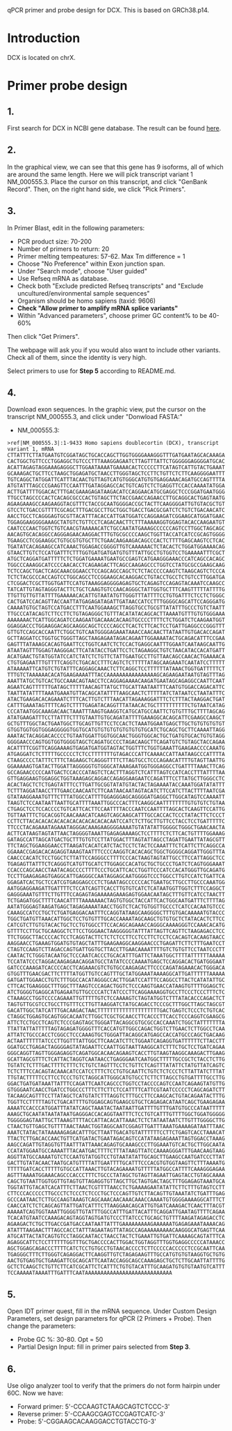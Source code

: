 qPCR primer and probe design for DCX.
This is based on GRCh38.p14.

# Introduction
DCX is located on chrX. 

# Primer probe design
## 1.
First search for DCX in NCBI gene database. The result can be found [here](https://www.ncbi.nlm.nih.gov/gene/1641). 
## 2.
In the graphical view, we can see that this gene has 9 isoforms, all of which are around the same length. Here we will pick transcript variant 1 NM_000555.3. Place the cursor on this transcript, and click "GenBank Record". Then, on the right hand side, we click "Pick Primers".
## 3.
In Primer Blast, edit in the following parameters:
- PCR product size: 70-200
- Number of primers to return: 20
- Primer melting tempeatures: 57-62. Max Tm difference = 1
- Choose "No Preference" within Exon junction span.
- Under "Search mode", choose "User guided"
- Use Refseq mRNA as database.
- Check both "Exclude predicted Refseq transcripts" and "Exclude uncultured/environmental sample sequences"
- Organism should be homo sapiens (taxid: 9606)
- **Check "Allow primer to amplify mRNA splice variants"**
- Within "Advanced parameters", choose primer GC content% to be 40-60%

Then click "Get Primers".

The webpage will ask you if you would also want to include other variants. Check all of them, since the identity is very high.

Select primers to use for **Step 5** according to README.md.

## 4.
Download exon sequences. In the graphic view, put the cursor on the transcript NM_000555.3, and click under "Donwload FASTA:"
- NM_000555.3:
```
>ref|NM_000555.3|:1-9433 Homo sapiens doublecortin (DCX), transcript variant 1, mRNA
CTTATTTCTTATGAATGTCGGATAGCTGCACCAGCTTGGTGGGGAAAGGGTTTGATGAATAGCACAAAGA
CACTGGCTGTTCCCTGGAGGCTGTCCCTTTAAAGGAGAATCTTAGTTTATTCTGGGGGGAGGGGATGCAC
ACATTAGAGTAGGAAAGAGGGCTTGGAATAAAATGAAAACACTCCCCCTTCATAGTCATTGTACTGAAAT
GCAAAGACTGCTTCCTAAGCTGGAGATGCTAACCTTGGGTAGCTCCTTCTGTTCTCTTCAAGGGGAATTT
TGTCAGGCTATGGATTCATTTACAACTGTTAGTCATGTGGGCATGTGTGAGGAAACAGATGCCAGTTTTA
ATGTATTTAGCCCGAAGTTCCAATTTGATAGGAGCCACTGTCAGTCTCTGAGGTTCCACCAAAATATGGA
ACTTGATTTTGGACACTTTGACGAAAGAGATAAGACATCCAGGAACATGCGAGGCTCCCGGATGAATGGG
TTGCCTAGCCCCACTCACAGCGCCCACTGTAGCTTCTACCGAACCAGAACCTTGCAGGCACTGAGTAATG
AGAAGAAAGCCAAGAAGGTACGTTTCTACCGCAATGGGGACCGCTACTTCAAGGGGATTGTGTACGCTGT
GTCCTCTGACCGTTTTCGCAGCTTTGACGCCTTGCTGGCTGACCTGACGCGATCTCTGTCTGACAACATC
AACCTGCCTCAGGGAGTGCGTTACATTTACACCATTGATGGATCCAGGAAGATCGGAAGCATGGATGAAC
TGGAGGAAGGGGAAAGCTATGTCTGTTCCTCAGACAACTTCTTTAAAAAGGTGGAGTACACCAAGAATGT
CAATCCCAACTGGTCTGTCAACGTAAAAACATCTGCCAATATGAAAGCCCCCCAGTCCTTGGCTAGCAGC
AACAGTGCACAGGCCAGGGAGAACAAGGACTTTGTGCGCCCCAAGCTGGTTACCATCATCCGCAGTGGGG
TGAAGCCTCGGAAGGCTGTGCGTGTGCTTCTGAACAAGAAGACAGCCCACTCTTTTGAGCAAGTCCTCAC
TGATATCACAGAAGCCATCAAACTGGAGACCGGGGTTGTCAAAAAACTCTACACTCTGGATGGAAAACAG
GTAACTTGTCTCCATGATTTCTTTGGTGATGATGATGTGTTTATTGCCTGTGGTCCTGAAAAATTTCGCT
ATGCTCAGGATGATTTTTCTCTGGATGAAAATGAATGCCGAGTCATGAAGGGAAACCCATCAGCCACAGC
TGGCCCAAAGGCATCCCCAACACCTCAGAAGACTTCAGCCAAGAGCCCTGGTCCTATGCGCCGAAGCAAG
TCTCCAGCTGACTCAGCAAACGGAACCTCCAGCAGCCAGCTCTCTACCCCCAAGTCTAAGCAGTCTCCCA
TCTCTACGCCCACCAGTCCTGGCAGCCTCCGGAAGCACAAGGACCTGTACCTGCCTCTGTCCTTGGATGA
CTCGGACTCGCTTGGTGATTCCATGTAAAGGAGGGGAGAGTGCTCAGAGTCCAGAGTACAAATCCAAGCC
TATCATTGTAGTAGGGTACTTCTGCTCAAGTGTCCAACAGGGCTATTGGTGCTTTCAAGTTTTTATTTTG
TTGTTGTTGTTATTTTGAAAAACACATTGTAATATGTTGGGTTTATTTTCCTGTGATTTCTCCTCTGGGC
CACTGATCCACAGTTACCAATTATGAGAGATAGATTGATAACCATCCTTTGGGGCAGCATTCCAGGGATG
CAAAATGTGCTAGTCCATGACCTTTCAATGGAAAGCTTAGGTGCCTGCGTTATATTTGCCCTGTCTAATT
TTGCCCATACAGTCTTCCTTCTGTAGAGGGCTGTTTACATATACAGCACTTAAAATGTTTGTGTGGGAAA
AAAAAAACTCATTGGCAGATCCAAGAATGACAAACACAAGTGCCCCTTTTCTCTGGATCTCAAGAATGGT
GGAGGACCCTGGAAGGACAGCAAGGCAGCTCCCCAGCCTCACTCTTCACTCCTGATTGAGGCCCGGGTTT
GTTGTCCAGCACCAATTCTGGCTGTCAATGGGGAGAAATAAACCAACAACTTATAATTGTGACACCAGAT
GCTTAGGATCCTGGTGCTGGGTTAGCTAAGAGAATAGACAGAATTGGAAAATACTGCAGACATTTCCGAA
GAGTTTATAAAGCACAGTGAATTCCTGGTCAATCTCTCCACTGAGGCAATTTGGAATCAATAAGCAATTG
ATAATAGTTTGGAGTAAGGGACTTCATATACCTGATTCCTCTAGAAGGCTGTCTAACATACCACATGATT
ACATGAACTGTATGGTATCCATCTATCTCTGTTCTATTGAATGCCTTGTTAACAGCCAACACTGAAAACA
CTGTGAGAATTTGTTTTCAGGTCTGACACCTTTCAGTCTCTTTTTATAGCAAGAAATCAATATCCTTTTT
ATAAAAATTCATGTCTGTATTTCAGGAGCAAACTCTTCAGGCTCCTTTTTTATAAACTGGTGATTTTTCT
TTTGTCTAAAAAACACATGAAGAAAATTTACCAAAAAAAAAAAAAAAAGCAGAAGAATAATGTAGTTTAG
AAATTATGCTGTCACTGCCAAACAGTAACCTCCAGGAGAAAACAAGATGAATAGCAGAGGCCAATTCAAT
AGAATCAGTTTTTTGATAGCTTTTTAACAGTTATGCTTGCATTAATAATTTCAATGTGGACCAGACATTC
TAATTATATTTTAAATGAAATGTTACAGCATATTTTAAGCAACTCTTTTTATCTATAATCCTAATATTTC
ATACTGAAGACACAGAAATCTTTCACTTGTCTTTAACATTAGAAAGGATTTCTCTTTACTAAGGACTGAT
CATTTGAAATAGTTTTCAGTCTTTTGAGATACAGGTTTATAACACTGCTTTTTTTTTTCTGTAATCATAG
CCCATAATGGCAAAGACAACTAAATTTAAGTGAAGGTCATGCATGCCAATTCTGTGTTTGCTTTTAGCAG
ATATGAAGATTTCCTTATTTCTTTGTAATTGTGCAGATATTTTGAAAGGCACAGCATTCGAAGCCAAGCT
GCTGTTTGGCTACTGAATGGCTTGCAGTTGTTCCTCCACTCTAAATGGAATGAGCTTGCTGTGTGTGTGT
GTGGTGGTGGTGGGAGGGGGTGGTGCATGTGTGTGTGTGTGTGTGCATCTGCAGCTGCTTCAAAATTAGG
AAATACTACAGGACACCCCTGTAATGGATTGGTGGCAACTGGGTGGCACTGCTGATGTGCACTGTGTAGG
GGGGAACCCAGTGGTGGTGGGGTAGCTCAGATGCCCCTAGACAAGCTTCAGATGTCTGTAGCTACCAGAA
ACATTTTCGGTTCAGGAAAAGTGAGATGATGGTAGTACTGGTTTCTGGTGAAATTGAAGAACCCCAAATG
ATGAGGATCTCTTTTTGCCCCCTCTCCTTTTTTTGTAGACCCATTCAAAACCATTAATAAGCCCATTTTA
CTAAGCCCCTATTTCTTTCTAGAAGCTCAGGGTTTTCTTAGTGCCTCCCAGAACATTTTGTAGTTAATTG
GGAAAAAGTGATACTTGGATTAGGGGGTGTGGGCATAAAGAATGGTGGGAGGCCTGATTTTAAACTTCAG
GCCAGAACCCCCAATGACTCCACCCATAGTCTCACTTTAGGTCTCATTTAGTCCATCACCTTTATTTTAA
GTTGAGGAAGTGGAGGCTGGTAAAGAGCAGGACCAGAGGAAGAATCCAGATTTCCTTATGCTTGGGCCTC
ACACTAGCTCTCTGAGTATTTCCTTGATTGCGGTATATGTACTACTAGAAAATACCAAATGGATATATTT
TCTTTAGGATAACCTTTGAACCAACAATCTTCAATAACAATAGTACATCTTCCATCTTACTTTTAATCGA
GTATAAGGAAATGTTTCTTTATGGCCATTTTGGAGGGAGCAGGGGATGAGGCTTGGCATAGTCCAAAATT
TAAGTCTCCAATAATTAATTGCATTTTAAATTGGCCCACTTTCAAGGCAATTTTTTTTGTGTGTCTGTAA
CTGAGCTCCTCCACCCCTGTCATTCACTTCCAATTTTACCCAATCCAATTTTAGCACTCAAGTTCCATTG
TGTTAATTTCTGCACGGTCAACAAACATCAAGTCAGCAAGCATTTGCCACCACTCCCTATACTTCTCCCT
CCTTCTTACACACACACACACACACACACACACAATCCATCTCTTGCTTGTTCCTACCTCCTGATTTTTC
TTCCCTACAGAAATAGAAATAGGGACAAAGAAGGGGAAAATGTATATATTGGGGCTGGGCTGAACAACTA
ACTTCATAAGTAGTATTAACTAGGGGTAAATTGAGAGAAAAGCTCCTTTTCTCTTCACTGTTTTGGAAAG
GATAGCCATTAGCATGACTGCTTTGTGTCCTTATGGACTTTAGTATTAGCCTAGATTGAATTATAGCGTT
TTCTAGCTGGAAGGAACCTTAAGATCACATCATCTACTCCTCTACTCCAAATTTCTCATTCTTCAGGCCA
GGAAACCGAGACACAGAGGTAAAGTAATTTCCCCAAGGTCACACAGCTGGCTGGGGCAGGATTGGGTTTA
CAACCCACATCTCCTGGCTCTTATTCCAGGGCCTTTTCCCACTAAGTAGTATTGCCTTCCATTAGGCTCC
TGAGAGTTATTTCTCAGGGTCATGTTGCATCTTGGAGCCACATGCTGCTGCCCTGATCTCAGTGGGAAAT
CCACCCAGCAACCTAATACAGCCCCTTTTCCCTGCATTCACCTGGTTCCCATCCACATGGGTTGCAGATG
TCCTTGAAGAGAGTGAGGCATTGAGGGCCAATAGGAGCAATGGGGTCCCTGGCCTTGTCCATCTGATTCA
GGAGATCACTGCTCCATCGTGAGGAGCCCTCTGAATAGCCCCCCACTGAATGCTTGCCTTGCCCAAATGG
AATGGAGGAAGATTGATTTTCTCCATCAGTTCACCTTGTGTCATCTCATAATGGTTGGTCTTTCCAGGCT
GAGGGAAATGTTTCTTGTTTCCAGAGTAGAAAAAGAAAGAGTGGAACAATAGCTTTGTTCATCCTAACTT
TCTGAGATGGCTTTTCAACATTTTAAAAAAACTAGTGTGGCTACCATTCACTGGCAATGATTTCTTTTAG
AATATGGGAGTAAGATGAGCTAGAGAAAATAACCTGGTCTCACTGTGGTTGCCCTCATCCACAATGTCCC
CAAAGCCATCCTGCTCTGATGAGGACAATTTCCAGGTATAAGCAAGGGGCTTTGTGACAAAAATGTACCC
TGGCTGATGTTAAACATTGGCTCCTGTGTTTGCACCAAAATAGCAAGCTGTGTGCTCTATACACTCTTCC
CATCGTCTTGTGTACACTGCTCCTGTGGCCTTCCACAGCAGAAACCAGGGCAAAAGGGTCCAAACACATG
GTTTTCCTTGCTGCAAGGCTCTTCCTGGGAACTAAGGGGGTATTTATTAGTTCAGTTCTAAGAGACCTCC
TTCTGGGCTTACCCCACTCCTCAGGTACTTCTCTCTCCTTCCTCCTTCTCCTCCACAGTCACAAGTAACC
AAGGAACCTGAAAGTGGATGTGTAGCTATTTGAAGAAGGCAAGGAACCCTGAGATTCTTCTTTGAATCCT
CTAGTCCAAGTCTTAGACCAGTGATTGGTGCTTACCTTGAACAAAATTTTGTCTGTGTTCCTAATCCCTT
CAATACTCTGGGTACAATGCTCCCAATCACCCTGCACATTTGATTCTAAATGGCTTTTATTTTTTAAAAA
TCCATATCCCTAGGACAAGAGAACAGGATGCCTATATCCCCAAAATGAGCTCCAGGACACTGATGGGAAT
GATCCCAAAGATCACCCCACCTCAGAAACGTCTGTGCCAAGAGACTTCCCCAGATAGAAACACTGGGACA
GTGGTTTGAACGACTTCTTTTATGGTTGTCCAGTTTGCTATGGAAATAAAAGGCATTGATTTTTTAAAAA
GATGATTGGAACCTGTCTTTGGCCACATAGGGCCACTTGGATCCATTTCCAGGCCTTACTCATATATTGC
CTTCACTGAAGGGCTTTGGCTTTAAGTCCCAGACTGGTCTCCCAAGTGAACCATAAGTGTTTTGGAGCTC
ATCTGGGGTGAGGCATGAGAATGTTGCCCCATCTATCCCTTCAGGAAAAGGTGCCTTCCCTCCCTTTCTC
CTAAAGCCTGGTCCCCAGAAATTGTTTTTGTCTCCAAAAGTCTAGTATGGTCTTTATACACCCAGACTCT
TAGTGTTGCGTCCTGCCTTGTTTCCTTGTTAAGGATCTATGCAGACCTCCCGCTTTGGCTTAGCTAGCGT
GACATTGGCTATCATTTGACAAGACTAACTTTTTTTTTTTTTTTTTTTTGACTGAGTCTCCCTCTGTCAC
CTAGGCTGGAGTGCAGTGGCACAATCTTGGCTCGCTGCAACCTTCACCCTTCACCTCCCAGGTCGAAGCG
ATTCTCCTGCCTCAGTCTCCCGAGTAGCTGGGATTACAGGCGTGCGCCACCAAATCTGGCTATTTTTTTA
TTATTATTATTTTTAGTAGAGATGGGGTTTCACCATGTTGGCCAGACTGGTCTTGAACTCTTGGCCTCAA
ATTATCTGCCCACCTCGGCCTCCCAAAGTGCTGGGATTACAGGCATGAGCCACCATGCCCAGCTGACAAG
ACTAATTTTTTATCCCTTGGTTTATTGGCTTCAACATCTTCTGGAATCAGAGGTGATTTTTTCTTACCTT
GGATGCCTGAGACTAGGGGAGTATAGAATTCCAATTGGTAATTAAGGCATCTTTCTGCTCCTGATCAGAA
GGGCAGGTTAGTTGGGAGAGGTCAGATGGCACAACAGAAGTCACCTTGTAAGTAAGGCAAAGACTTGAAG
GCATTAGCGTTTCTCATTACTAGGTCAATAACCTGAGGGAATCAATGGCTTTTTGCCGCTCTACCTCTTG
TGTATCTCTTTGACTTTTCTTTCTCTGTCTAGTTTCCTCTGTTCTCAGTTTATATTCTATGTTATCAGTC
TCTCTTTCCACAGTACAAACATCCATCCTTTCTCCTGTGCAATTCTGTCTCTCCCTCTTATTATCTTTAT
TTGTACTTTTTCCTTCCTCCCTGTCTAGGCATTGGGCATGTGCCTCTTCTTAGCCTGTGATTTTGCCTTG
GGACTGATGATAAATTATTTCCAGATTCAATCAGCCCTGGTCCTACCCCAGTCCAATCAGAAGTATGTTG
GTGGGAATCAACCTGATCCTGGCCCTTTCTTCTTCTCCATTTTCATTCGTAATCCCCCTCAGCAGATCTT
TACAAGCAGTTTCCTTATAGCTCATGTATCTTTAGGTCTTTGCCTTCCAAGCACTGTACAGAATACTTTG
TGGTTCCTTTTTAGTCTGACATTTTGTGGAGCAGTGAAGCGTGCTCAGAGACATAATCAGCTGAAGAGAA
AAAATCCACCCATGGATTTATATCAGCTAAATACTAATAATTGATTTTGTTTGATGTGCCCATAATTTTT
AAAGCTGCAATATAATATAATGAGGGACCACAGGTAATTTCTCCTGTCATTTGTTTTGGCTGGATGGGGG
TGGGGGAGTAATTGCTTAAAGTTTTACCATTACACATTAAACTCTCTATAATAATCTTGTTTGGGGCTTG
CTAACTGTTGAGCTGTTTTAACTAAACTGGTAGGCAATCGGAGTTGATTTAAATGAAAAGATAATTTAAC
AAATCTATACTATAAAAAGAGACATTTGCTTAATTGACATGTATTTTTTCCTTCTGAGTCACCTAAACAT
TTACTCTTGACACCAACTGTTCATGATACTGAATAGACAGTCCATATAAGAGAAATTAGTGGACCTAAAG
AAGCCAGATTGTAGGTGTTAATTTATTAAACAGAGTGCAAAGCCCTTGGAAATGTCACTGCTTGGCAATA
CCATATGGAATGCCAAAATTTACAATGACTTTTCTTTATAAGTTATCCAAAAGGGATTTGAACAAGTAAG
AGGTTATGCCAAAATGTCTCCAATGTATGGTCCTGTAATATATTGCAGCTTGAAGCCAATGATCCCTTAT
GACTTGTATACAACTAATGCATGTTTTATTGAATTTTGCATTTCCCACGTGTGGTAAGTTCTTTAAAATG
TTTTTGATCACCTTTTTGTGCCATTAAACTTGTACAGAAAATGTTTTTATGGCCATTTTCAAAGGGAGAA
AGTTTAAAATGGAAACAGCCCACCCTTTCTGCCCTATAGCTGTAGTTAGAATTGAGTACCTGTAGCAAAA
CAGCTGTAATTGGTGGTTGTAGTGTTAGAGGTGTTAGCTTGCTAGTGACTAGCTTTGGAGAGTAAATGCA
TGGTATTGTACATCACATTTCTTAACTCGTTTTAACCTCTGAAAAGAATATATTCTTCTTTGTAGTCCTT
CTTCCCACCCCCTTGCCCTCTCCCTCTCCCTGCTCCCAGTTGTCTTACAGTTGTAAATATCTGATTTGAG
GCCCAATAACTCTTGCCAAGTAAAGTCAGCAAACAACAAACAAACCAAAATGTGGGGAAAAGGCATTTCT
CAACCATCTCTCAGCAGTTATTGATCATTTCTTAAGGAACAGCATTGTGATCAAAGACTCAACTTTACGT
AAAAATCAGTGGTAAATTGGGGTTGTATTTGGCCATTTGATTACATTTCAGGATTGAATAGTTTTCAGAA
TCACATGTAATCCAAAGACAGTAGGTAGTGATGTCCCTTATCCCTGCAGCTGTTTTAAGATAGAGACCTC
AGAAGACTCTGCTTGACCGATGACCAATAATTATTTGAAAAAAAAAGAAAAAATGAGAGAAATAAAACAG
ATATTTAAGAACTTTAGCCACCTATTTAGAATAGTTATAGCCAGAAAAAAAAACAAGGGCATGAGTTCAA
ATGCATTACTATCAGTGTCCTAGGCAATACCTAACCTACTCTGAAATTGTGATTCAAAAGCAGTATTTCA
AGAGGCATTCTCCTTTTTTGGTTTGCTGACCCCACTTGGACTGGTAGGTTTGGTGAGGCCCCCATAAACC
AGCTGGAGCAGACCCTTTTCATCTCCTGTGCCTGTAACACCCCTCTTCCCCCACCCCCTCCGCAATTCAA
TGAGGGCTTTCTTGGGTCAGAGGACTTCAAGGTTGTCTAGAGAAGTTTGCCATGTGTGTAAGGTGCTGTG
AACTGTGAGTGCTGAAGATTCGCAGCATTCAATACCAGGCAGCCAAAGAGCTGCTCTTGCAATTATTTTG
GCTCTCAAGCTCTGTTCTTCATCGCATTCTCATTTCTGTGTACATTTGCAAGATGTGTGTAATGTCATTT
TCCAAAAATAAAATTTGATTTCAATAAAAAAAAAAAAAAAAAAAAAAAAAAAA
```

## 5. 
Open IDT primer quest, fill in the mRNA sequence. Under Custom Design Parameters, set design parameters for qPCR (2 Primers + Probe). Then change the parameters:
- Probe GC %: 30-80. Opt = 50
- Partial Design Input: fill in primer pairs selected from **Step 3**.

## 6.
Use oligo analyzer tool to verify that the primers do not form hairpin under 60C.
Now we have:
- Forward primer: 5'-CCCAAGTCTAAGCAGTCTCCC-3'
- Reverse primer: 5'-CCAAGCGAGTCCGAGTCATC-3'
- Probe: 5'-CGGAAGCACAAGGACCTGTACCTG-3'